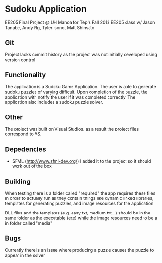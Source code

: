# Sudoku Application
EE205 Final Project @ UH Manoa for Tep's Fall 2013 EE205 class w/ Jason Tanabe, Andy Ng, Tyler Isono, Matt Shinsato

## Git
Project lacks commit history as the project was not initially developed using version control

## Functionality
The application is a Sudoku Game Application. The user is able to generate sudoku puzzles of varying difficult. Upon completion of the puzzle, the application with notify the user if it was completed correctly. 
The application also includes a sudoku puzzle solver.

## Other
The project was built on Visual Studios, as a result the project files correspond to VS. 

## Depedencies
- SFML (http://www.sfml-dev.org/)
I added it to the project so it should work out of the box

## Building
When testing there is a folder called "required" the app requires these files in order to actually run as they contain things like dynamic linked libraries, templates for generating puzzles, and image resources for the application

DLL files and the templates (e.g. easy.txt, medium.txt...) should be in the same folder as the executable (exe) while the image resources need to be a in folder called "media"

## Bugs
Currently there is an issue where producing a puzzle causes the puzzle to appear in the solver 